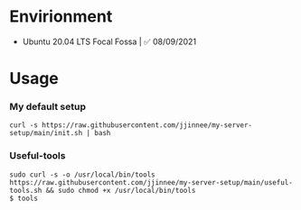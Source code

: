 # Envirionment

- Ubuntu 20.04 LTS Focal Fossa | ✅ 08/09/2021

# Usage

### My default setup

    curl -s https://raw.githubusercontent.com/jjinnee/my-server-setup/main/init.sh | bash

### Useful-tools

    sudo curl -s -o /usr/local/bin/tools https://raw.githubusercontent.com/jjinnee/my-server-setup/main/useful-tools.sh && sudo chmod +x /usr/local/bin/tools
    $ tools

